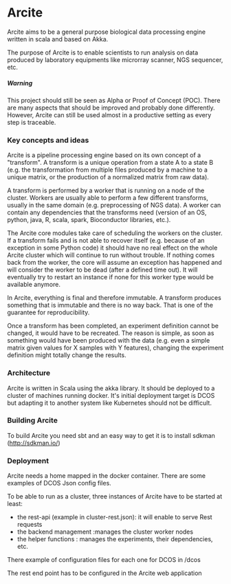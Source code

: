 Arcite
======

Arcite aims to be a general purpose biological data processing engine written in scala and based on Akka.

The purpose of Arcite is to enable scientists to run analysis on data produced by laboratory equipments 
like microrray scanner, NGS sequencer, etc.

##### Warning

This project should still be seen as Alpha or Proof of Concept (POC). There are many aspects that should be improved and 
probably done differently. 
However, Arcite can still be used almost in a productive setting as every step is traceable.  
 

### Key concepts and ideas
Arcite is a pipeline processing engine based on its own concept of a \"transform\".
A transform is a unique operation from a state A to a state B (e.g. the transformation from multiple files produced by a 
machine to a unique matrix, or the production of a normalized matrix from raw data).

A transform is performed by a worker that is running on a node of the cluster. Workers are usually able to perform
a few different transforms, usually in the same domain (e.g. preprocessing of NGS data). A worker can contain any dependencies 
that the transforms need (version of an OS, python, java, R, scala, spark, Bioconductor libraries, etc.).

The Arcite core modules take care of scheduling the workers on the cluster. If a transform fails and is not able to recover itself
(e.g. because of an exception in some Python code) it should have no real effect on the whole Arcite cluster which will continue to run 
without trouble. If nothing comes back from the worker, the core will assume an exception has happened and will consider 
the worker to be dead (after a defined time out). It will eventually try to restart an instance if none for this worker
type would be available anymore.      

In Arcite, everything is final and therefore immutable. 
A transform produces something that is immutable and there is no way back. That is one of the guarantee for reproducibility. 

Once a transform has been completed, an experiment definition cannot be changed, it would have to be recreated.
The reason is simple, as soon as something would have been produced
with the data (e.g. even a simple matrix given values for X samples with Y features), changing
the experiment definition might totally change the results. 


### Architecture
Arcite is written in Scala using the akka library. 
It should be deployed to a cluster of machines running docker. 
It's initial deployment target is DCOS but adapting it to another system like Kubernetes 
should not be difficult.  

### Building Arcite
To build Arcite you need sbt and an easy way to get it is to install sdkman (http://sdkman.io/)

### Deployment
Arcite needs a home mapped in the docker container. 
There are some examples of DCOS Json config files.

To be able to run as a cluster, three instances of Arcite have to be started at least:

- the rest-api (example in cluster-rest.json): it will enable to serve Rest requests
- the backend management :manages the cluster worker nodes
- the helper functions : manages the experiments, their dependencies, etc.

There example of configuration files for each one for DCOS in /dcos

The rest end point has to be configured in the Arcite web application 




